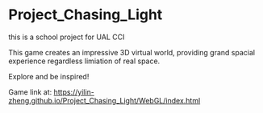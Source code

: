 # Project_Chasing_Light

this is a school project for UAL CCI
 
This game creates an impressive 3D virtual world, providing grand spacial experience regardless limiation of real space.

Explore and be inspired!

Game link at: https://yilin-zheng.github.io/Project_Chasing_Light/WebGL/index.html
